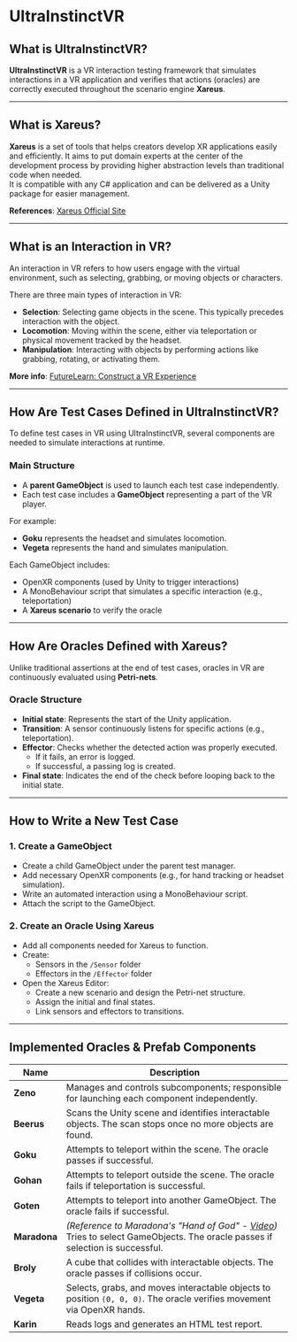 # UltraInstinctVR

## What is UltraInstinctVR?

**UltraInstinctVR** is a VR interaction testing framework that simulates interactions in a VR application and verifies that actions (oracles) are correctly executed throughout the scenario engine **Xareus**.

---

## What is Xareus?

**Xareus** is a set of tools that helps creators develop XR applications easily and efficiently. It aims to put domain experts at the center of the development process by providing higher abstraction levels than traditional code when needed.  
It is compatible with any C# application and can be delivered as a Unity package for easier management.

**References**: [Xareus Official Site](https://xareus.insa-rennes.fr/?tabs=air)

---

## What is an Interaction in VR?

An interaction in VR refers to how users engage with the virtual environment, such as selecting, grabbing, or moving objects or characters.

There are three main types of interaction in VR:

- **Selection**: Selecting game objects in the scene. This typically precedes interaction with the object.
- **Locomotion**: Moving within the scene, either via teleportation or physical movement tracked by the headset.
- **Manipulation**: Interacting with objects by performing actions like grabbing, rotating, or activating them.

**More info**: [FutureLearn: Construct a VR Experience](https://www.futurelearn.com/info/courses/construct-a-virtual-reality-experience/0/steps/96390)

---

## How Are Test Cases Defined in UltraInstinctVR?

To define test cases in VR using UltraInstinctVR, several components are needed to simulate interactions at runtime.

### Main Structure

- A **parent GameObject** is used to launch each test case independently.
- Each test case includes a **GameObject** representing a part of the VR player.

For example:
- **Goku** represents the headset and simulates locomotion.
- **Vegeta** represents the hand and simulates manipulation.

Each GameObject includes:
- OpenXR components (used by Unity to trigger interactions)
- A MonoBehaviour script that simulates a specific interaction (e.g., teleportation)
- A **Xareus scenario** to verify the oracle

---

## How Are Oracles Defined with Xareus?

Unlike traditional assertions at the end of test cases, oracles in VR are continuously evaluated using **Petri-nets**.

### Oracle Structure

- **Initial state**: Represents the start of the Unity application.
- **Transition**: A sensor continuously listens for specific actions (e.g., teleportation).
- **Effector**: Checks whether the detected action was properly executed.
  - If it fails, an error is logged.
  - If successful, a passing log is created.
- **Final state**: Indicates the end of the check before looping back to the initial state.

---

## How to Write a New Test Case

### 1. Create a GameObject
- Create a child GameObject under the parent test manager.
- Add necessary OpenXR components (e.g., for hand tracking or headset simulation).
- Write an automated interaction using a MonoBehaviour script.
- Attach the script to the GameObject.

### 2. Create an Oracle Using Xareus
- Add all components needed for Xareus to function.
- Create:
  - Sensors in the `/Sensor` folder
  - Effectors in the `/Effector` folder
- Open the Xareus Editor:
  - Create a new scenario and design the Petri-net structure.
  - Assign the initial and final states.
  - Link sensors and effectors to transitions.

---

## Implemented Oracles & Prefab Components

| Name      | Description |
|-----------|-------------|
| **Zeno**     | Manages and controls subcomponents; responsible for launching each component independently. |
| **Beerus**   | Scans the Unity scene and identifies interactable objects. The scan stops once no more objects are found. |
| **Goku**     | Attempts to teleport within the scene. The oracle passes if successful. |
| **Gohan**    | Attempts to teleport outside the scene. The oracle fails if teleportation is successful. |
| **Goten**    | Attempts to teleport into another GameObject. The oracle fails if successful. |
| **Maradona** | *(Reference to Maradona's "Hand of God" - [Video](https://www.youtube.com/watch?v=-ccNkksrfls))*<br>Tries to select GameObjects. The oracle passes if selection is successful. |
| **Broly**    | A cube that collides with interactable objects. The oracle passes if collisions occur. |
| **Vegeta**   | Selects, grabs, and moves interactable objects to position `(0, 0, 0)`. The oracle verifies movement via OpenXR hands. |
| **Karin**    | Reads logs and generates an HTML test report. |
